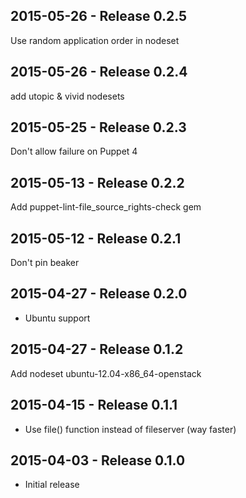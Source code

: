 ## 2015-05-26 - Release 0.2.5

Use random application order in nodeset

## 2015-05-26 - Release 0.2.4

add utopic & vivid nodesets

## 2015-05-25 - Release 0.2.3

Don't allow failure on Puppet 4

## 2015-05-13 - Release 0.2.2

Add puppet-lint-file_source_rights-check gem

## 2015-05-12 - Release 0.2.1

Don't pin beaker

## 2015-04-27 - Release 0.2.0

- Ubuntu support

## 2015-04-27 - Release 0.1.2

Add nodeset ubuntu-12.04-x86_64-openstack

## 2015-04-15 - Release 0.1.1

- Use file() function instead of fileserver (way faster)

## 2015-04-03 - Release 0.1.0

- Initial release
